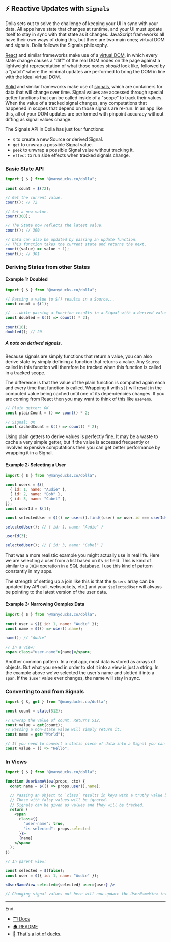 ## ⚡ Reactive Updates with `Signals`

Dolla sets out to solve the challenge of keeping your UI in sync with your data. All apps have state that changes at runtime, and your UI must update itself to stay in sync with that state as it changes. JavaScript frameworks all have their own ways of doing this, but there are two main ones; virtual DOM and signals. Dolla follows the Signals philosophy.

[React](https://react.dev) and similar frameworks make use of a [virtual DOM](https://svelte.dev/blog/virtual-dom-is-pure-overhead), in which every state change causes a "diff" of the real DOM nodes on the page against a lightweight representation of what those nodes _should_ look like, followed by a "patch" where the minimal updates are performed to bring the DOM in line with the ideal virtual DOM.

[Solid](https://www.solidjs.com) and similar frameworks make use of [signals](https://dev.to/this-is-learning/the-evolution-of-signals-in-javascript-8ob), which are containers for data that will change over time. Signal values are accessed through special getter functions that can be called inside of a "scope" to track their values. When the value of a tracked signal changes, any computations that happened in scopes that depend on those signals are re-run. In an app like this, all of your DOM updates are performed with pinpoint accuracy without diffing as signal values change.

The Signals API in Dolla has just four functions:

- `$` to create a new Source or derived Signal.
- `get` to unwrap a possible Signal value.
- `peek` to unwrap a possible Signal value without tracking it.
- `effect` to run side effects when tracked signals change.

### Basic State API

```js
import { $ } from "@manyducks.co/dolla";

const count = $(72);

// Get the current value.
count(): // 72

// Set a new value.
count(300);

// The State now reflects the latest value.
count(); // 300

// Data can also be updated by passing an update function.
// This function takes the current state and returns the next.
count((value) => value + 1);
count(); // 301
```

### Deriving States from other States

#### Example 1: Doubled

```js
import { $ } from "@manyducks.co/dolla";

// Passing a value to $() results in a Source...
const count = $(1);

// ...while passing a function results in a Signal with a derived value.
const doubled = $(() => count() * 2);

count(10);
doubled(); // 20
```

##### A note on derived signals.

Because signals are simply functions that return a value, you can also derive state by simply defining a function that returns a value. Any `Source` called in this function will therefore be tracked when this function is called in a tracked scope.

The difference is that the value of the plain function is computed again each and every time that function is called. Wrapping it with `$()` will result in the computed value being cached until one of its dependencies changes. If you are coming from React then you may want to think of this like `useMemo`.

```js
// Plain getter: OK
const plainCount = () => count() * 2;

// Signal: OK
const cachedCount = $(() => count() * 2);
```

Using plain getters to derive values is perfectly fine. It may be a waste to cache a very simple getter, but if the value is accessed frequently or involves expensive computations then you can get better performance by wrapping it in a Signal.

#### Example 2: Selecting a User

```js
import { $ } from "@manyducks.co/dolla";

const users = $([
  { id: 1, name: "Audie" },
  { id: 2, name: "Bob" },
  { id: 3, name: "Cabel" },
]);
const userId = $(1);

const selectedUser = $(() => users().find((user) => user.id === userId()));

selectedUser(); // { id: 1, name: "Audie" }

userId(3);

selectedUser(); // { id: 3, name: "Cabel" }
```

That was a more realistic example you might actually use in real life. Here we are selecting a user from a list based on its `id` field. This is kind of similar to a `JOIN` operation in a SQL database. I use this kind of pattern constantly in my apps.

The strength of setting up a join like this is that the `$users` array can be updated (by API call, websockets, etc.) and your `$selectedUser` will always be pointing to the latest version of the user data.

#### Example 3: Narrowing Complex Data

```jsx
import { $ } from "@manyducks.co/dolla";

const user = $({ id: 1, name: "Audie" });
const name = $(() => user().name);

name(); // "Audie"

// In a view:
<span class="user-name">{name}</span>;
```

Another common pattern. In a real app, most data is stored as arrays of objects. But what you need in order to slot it into a view is just a string. In the example above we've selected the user's name and slotted it into a `span`. If the `$user` value ever changes, the name will stay in sync.

### Converting to and from Signals

```js
import { $, get } from "@manyducks.co/dolla";

const count = state(512);

// Unwrap the value of count. Returns 512.
const value = get(count);
// Passing a non-state value will simply return it.
const name = get("World");

// If you need to convert a static piece of data into a Signal you can simply wrap it in a getter function.
const value = () => "Hello";
```

### In Views

```jsx
import { $ } from "@manyducks.co/dolla";

function UserNameView(props, ctx) {
  const name = $(() => props.user().name);

  // Passing an object to `class` results in keys with a truthy value being applied as classes.
  // Those with falsy values will be ignored.
  // Signals can be given as values and they will be tracked.
  return (
    <span
      class={{
        "user-name": true,
        "is-selected": props.selected
      }}>
      {name}
    </span>
  );
})

// In parent view:

const selected = $(false);
const user = $({ id: 1, name: "Audie" });

<UserNameView selected={selected} user={user} />

// Changing signal values out here will now update the UserNameView internals.
```

---

End.

- [🗂️ Docs](./index.md)
- [🏠 README](../README.md)
- [🦆 That's a lot of ducks.](https://www.manyducks.co)
